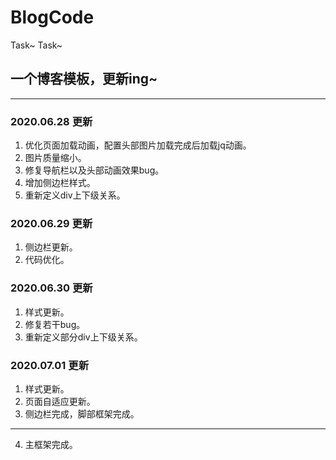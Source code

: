 # BlogCode
Task~ Task~
## 一个博客模板，更新ing~
-------
### 2020.06.28 更新
1. 优化页面加载动画，配置头部图片加载完成后加载jq动画。
2. 图片质量缩小。
3. 修复导航栏以及头部动画效果bug。
4. 增加侧边栏样式。
5. 重新定义div上下级关系。

### 2020.06.29 更新
1. 侧边栏更新。
2. 代码优化。

### 2020.06.30 更新
1. 样式更新。
2. 修复若干bug。
3. 重新定义部分div上下级关系。

### 2020.07.01 更新
1. 样式更新。
2. 页面自适应更新。
3. 侧边栏完成，脚部框架完成。
-------
4. 主框架完成。